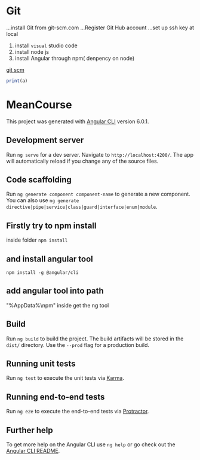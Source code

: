 # Git
...install Git from git-scm.com
...Register Git Hub account 
...set up ssh key at local

1. install `visual` studio code 
2. install node js
3. install Angular through npm( denpency on node)

[git scm](https://www.git-scm.com)

```javascript
print(a)  
```
# MeanCourse

This project was generated with [Angular CLI](https://github.com/angular/angular-cli) version 6.0.1.


## Development server

Run `ng serve` for a dev server. Navigate to `http://localhost:4200/`. The app will automatically reload if you change any of the source files.

## Code scaffolding

Run `ng generate component component-name` to generate a new component. You can also use `ng generate directive|pipe|service|class|guard|interface|enum|module`.

## Firstly try to npm install 
inside folder 
`npm install`
## and install angular tool
`npm install -g @angular/cli`

## add angular tool into path 
"%AppData%\npm"
inside get the ng tool
## Build

Run `ng build` to build the project. The build artifacts will be stored in the `dist/` directory. Use the `--prod` flag for a production build.

## Running unit tests

Run `ng test` to execute the unit tests via [Karma](https://karma-runner.github.io).

## Running end-to-end tests

Run `ng e2e` to execute the end-to-end tests via [Protractor](http://www.protractortest.org/).

## Further help

To get more help on the Angular CLI use `ng help` or go check out the [Angular CLI README](https://github.com/angular/angular-cli/blob/master/README.md).
